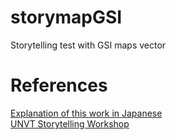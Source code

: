 # storymapGSI
Storytelling test with GSI maps vector

# References
[Explanation of this work  in Japanese](https://qiita.com/T-ubu/items/b970339a49d8f584acf6)  
[UNVT Storytelling Workshop](https://www.youtube.com/watch?v=CVajhAUDLMs&t=53s)  

